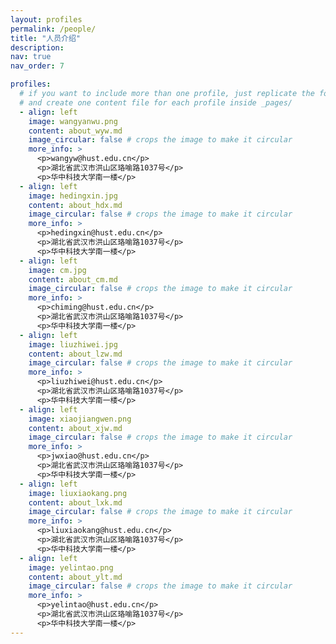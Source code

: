```yaml
---
layout: profiles
permalink: /people/
title: "人员介绍"
description: 
nav: true
nav_order: 7

profiles:
  # if you want to include more than one profile, just replicate the following block
  # and create one content file for each profile inside _pages/
  - align: left
    image: wangyanwu.png
    content: about_wyw.md
    image_circular: false # crops the image to make it circular
    more_info: >
      <p>wangyw@hust.edu.cn</p>
      <p>湖北省武汉市洪山区珞喻路1037号</p>
      <p>华中科技大学南一楼</p>
  - align: left
    image: hedingxin.jpg
    content: about_hdx.md
    image_circular: false # crops the image to make it circular
    more_info: >
      <p>hedingxin@hust.edu.cn</p>
      <p>湖北省武汉市洪山区珞喻路1037号</p>
      <p>华中科技大学南一楼</p>
  - align: left
    image: cm.jpg
    content: about_cm.md
    image_circular: false # crops the image to make it circular
    more_info: >
      <p>chiming@hust.edu.cn</p>
      <p>湖北省武汉市洪山区珞喻路1037号</p>
      <p>华中科技大学南一楼</p>
  - align: left
    image: liuzhiwei.jpg
    content: about_lzw.md
    image_circular: false # crops the image to make it circular
    more_info: >
      <p>liuzhiwei@hust.edu.cn</p>
      <p>湖北省武汉市洪山区珞喻路1037号</p>
      <p>华中科技大学南一楼</p>
  - align: left
    image: xiaojiangwen.png
    content: about_xjw.md
    image_circular: false # crops the image to make it circular
    more_info: >
      <p>jwxiao@hust.edu.cn</p>
      <p>湖北省武汉市洪山区珞喻路1037号</p>
      <p>华中科技大学南一楼</p>
  - align: left
    image: liuxiaokang.png
    content: about_lxk.md
    image_circular: false # crops the image to make it circular
    more_info: >
      <p>liuxiaokang@hust.edu.cn</p>
      <p>湖北省武汉市洪山区珞喻路1037号</p>
      <p>华中科技大学南一楼</p>
  - align: left
    image: yelintao.png
    content: about_ylt.md
    image_circular: false # crops the image to make it circular
    more_info: >
      <p>yelintao@hust.edu.cn</p>
      <p>湖北省武汉市洪山区珞喻路1037号</p>
      <p>华中科技大学南一楼</p>
---
```

